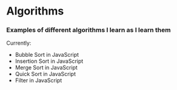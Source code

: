 # Algorithms

### Examples of different algorithms I learn as I learn them

Currently:

- Bubble Sort in JavaScript
- Insertion Sort in JavaScript
- Merge Sort in JavaScript
- Quick Sort in JavaScript
- Filter in JavaScript
